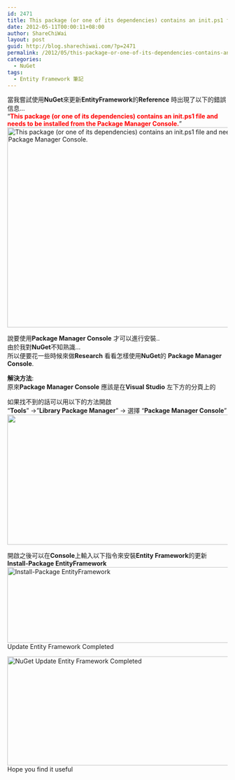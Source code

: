 ```yaml
---
id: 2471
title: This package (or one of its dependencies) contains an init.ps1 file and needs to be installed from the Package Manager Console.
date: 2012-05-11T00:00:11+08:00
author: ShareChiWai
layout: post
guid: http://blog.sharechiwai.com/?p=2471
permalink: /2012/05/this-package-or-one-of-its-dependencies-contains-an-init-ps1-file-and-needs-to-be-installed-from-the-package-manager-console/
categories:
  - NuGet
tags:
  - Entity Framework 筆記
---
```

當我嘗試使用**NuGet**來更新**EntityFramework**的**Reference** 時出現了以下的錯誤信息&#8230;  
&#8220;<span style="color: #ff0000;"><strong>This package (or one of its dependencies) contains an init.ps1 file and needs to be installed from the Package Manager Console.</strong></span>&#8221;  
<img src="http://api.photoshop.com/v1.0/accounts/aa9037104a014abbb11ad4bd58324b91/assets/9553625495a8406c850b1f91bf346134" alt="This package (or one of its dependencies) contains an init.ps1 file and needs to be installed from the Package Manager Console." width="743" height="457" /> 

說要使用**Package Manager Console** 才可以進行安裝..  
由於我對**NuGet**不知熟識&#8230;  
所以便要花一些時候來做**Research** 看看怎樣使用**NuGet**的 **Package Manager Console**.

**解決方法**:  
原來**Package Manager Console** 應該是在**Visual Studio** 左下方的分頁上的

如果找不到的話可以用以下的方法開啟  
&#8220;**Tools**&#8221; ->&#8221;**Library Package Manager**&#8221; -> 選擇 &#8220;**Package Manager Console**&#8221;  
<img src="http://api.photoshop.com/v1.0/accounts/aa9037104a014abbb11ad4bd58324b91/assets/2ab679a8b29640f1bd8d2ccd8cba4c75" alt="" width="650" height="297" /> 

開啟之後可以在**Console**上輸入以下指令來安裝**Entity Framework**的更新  
**Install-Package EntityFramework**  
<img src="http://api.photoshop.com/v1.0/accounts/aa9037104a014abbb11ad4bd58324b91/assets/588caee37f5c470c8ff9e54da194dda9" alt="Install-Package EntityFramework" width="672" height="173" />  
Update Entity Framework Completed

<img src="http://api.photoshop.com/v1.0/accounts/aa9037104a014abbb11ad4bd58324b91/assets/84aba1e3cfab4752861841beb08311f5" alt="NuGet Update Entity Framework Completed" width="1079" height="249" />  
Hope you find it useful